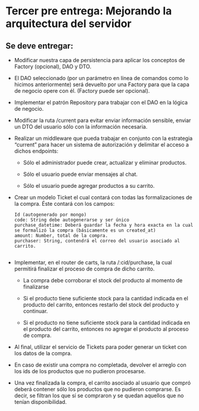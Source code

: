 # Tercer pre entrega: Mejorando la arquitectura del servidor

## Se deve entregar:

- Modificar nuestra capa de persistencia para aplicar los conceptos de Factory (opcional), DAO y DTO. 

- El DAO seleccionado (por un parámetro en línea de comandos como lo hicimos anteriormente) será devuelto por una Factory para que la capa de negocio opere con él. (Factory puede ser opcional).

- Implementar el patrón Repository para trabajar con el DAO en la lógica de negocio. 

- Modificar la ruta  /current para evitar enviar información sensible, enviar un DTO del usuario sólo con la información necesaria.

- Realizar un middleware que pueda trabajar en conjunto con la estrategia “current” para hacer un sistema de autorización y delimitar el acceso a dichos endpoints:

    - Sólo el administrador puede crear, actualizar y eliminar productos.

    - Sólo el usuario puede enviar mensajes al chat.

    - Sólo el usuario puede agregar productos a su carrito.

- Crear un modelo Ticket el cual contará con todas las formalizaciones de la compra. Éste contará con los campos:
    ```
    Id (autogenerado por mongo)
    code: String debe autogenerarse y ser único
    purchase_datetime: Deberá guardar la fecha y hora exacta en la cual se formalizó la compra (básicamente es un created_at)
    amount: Number, total de la compra.
    purchaser: String, contendrá el correo del usuario asociado al carrito.


- Implementar, en el router de carts, la ruta /:cid/purchase, la cual permitirá finalizar el proceso de compra de dicho carrito.
    - La compra debe corroborar el stock del producto al momento de finalizarse

    - Si el producto tiene suficiente stock para la cantidad indicada en el producto del carrito, entonces restarlo del stock del producto y continuar.
    
    - Si el producto no tiene suficiente stock para la cantidad indicada en el producto del carrito, entonces no agregar el producto al proceso de compra. 

- Al final, utilizar el servicio de Tickets para poder generar un ticket con los datos de la compra.

- En caso de existir una compra no completada, devolver el arreglo con los ids de los productos que no pudieron procesarse.

- Una vez finalizada la compra, el carrito asociado al usuario que compró deberá contener sólo los productos que no pudieron comprarse. Es decir, se filtran los que sí se compraron y se quedan aquellos que no tenían disponibilidad.